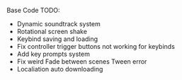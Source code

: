 Base Code TODO:
* Dynamic soundtrack system
* Rotational screen shake
* Keybind saving and loading
* Fix controller trigger buttons not working for keybinds
* Add key prompts system
* Fix weird Fade between scenes Tween error
* Localiation auto downloading
